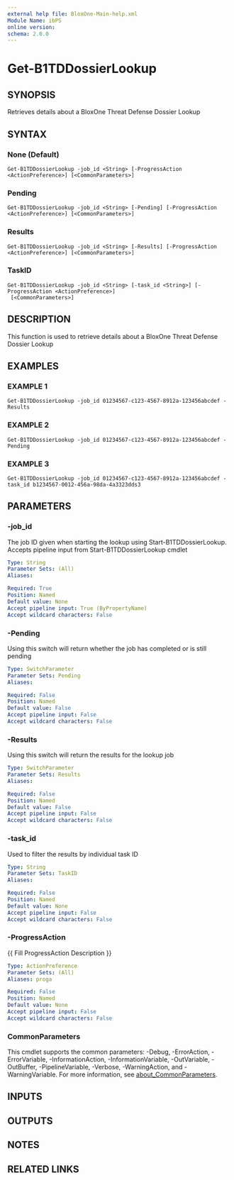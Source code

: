 ```yaml
---
external help file: BloxOne-Main-help.xml
Module Name: ibPS
online version:
schema: 2.0.0
---
```


# Get-B1TDDossierLookup

## SYNOPSIS
Retrieves details about a BloxOne Threat Defense Dossier Lookup

## SYNTAX

### None (Default)
```
Get-B1TDDossierLookup -job_id <String> [-ProgressAction <ActionPreference>] [<CommonParameters>]
```

### Pending
```
Get-B1TDDossierLookup -job_id <String> [-Pending] [-ProgressAction <ActionPreference>] [<CommonParameters>]
```

### Results
```
Get-B1TDDossierLookup -job_id <String> [-Results] [-ProgressAction <ActionPreference>] [<CommonParameters>]
```

### TaskID
```
Get-B1TDDossierLookup -job_id <String> [-task_id <String>] [-ProgressAction <ActionPreference>]
 [<CommonParameters>]
```

## DESCRIPTION
This function is used to retrieve details about a BloxOne Threat Defense Dossier Lookup

## EXAMPLES

### EXAMPLE 1
```
Get-B1TDDossierLookup -job_id 01234567-c123-4567-8912a-123456abcdef -Results
```

### EXAMPLE 2
```
Get-B1TDDossierLookup -job_id 01234567-c123-4567-8912a-123456abcdef -Pending
```

### EXAMPLE 3
```
Get-B1TDDossierLookup -job_id 01234567-c123-4567-8912a-123456abcdef -task_id b1234567-0012-456a-98da-4a3323dds3
```

## PARAMETERS

### -job_id
The job ID given when starting the lookup using Start-B1TDDossierLookup.
Accepts pipeline input from Start-B1TDDossierLookup cmdlet

```yaml
Type: String
Parameter Sets: (All)
Aliases:

Required: True
Position: Named
Default value: None
Accept pipeline input: True (ByPropertyName)
Accept wildcard characters: False
```

### -Pending
Using this switch will return whether the job has completed or is still pending

```yaml
Type: SwitchParameter
Parameter Sets: Pending
Aliases:

Required: False
Position: Named
Default value: False
Accept pipeline input: False
Accept wildcard characters: False
```

### -Results
Using this switch will return the results for the lookup job

```yaml
Type: SwitchParameter
Parameter Sets: Results
Aliases:

Required: False
Position: Named
Default value: False
Accept pipeline input: False
Accept wildcard characters: False
```

### -task_id
Used to filter the results by individual task ID

```yaml
Type: String
Parameter Sets: TaskID
Aliases:

Required: False
Position: Named
Default value: None
Accept pipeline input: False
Accept wildcard characters: False
```

### -ProgressAction
{{ Fill ProgressAction Description }}

```yaml
Type: ActionPreference
Parameter Sets: (All)
Aliases: proga

Required: False
Position: Named
Default value: None
Accept pipeline input: False
Accept wildcard characters: False
```

### CommonParameters
This cmdlet supports the common parameters: -Debug, -ErrorAction, -ErrorVariable, -InformationAction, -InformationVariable, -OutVariable, -OutBuffer, -PipelineVariable, -Verbose, -WarningAction, and -WarningVariable. For more information, see [about_CommonParameters](http://go.microsoft.com/fwlink/?LinkID=113216).

## INPUTS

## OUTPUTS

## NOTES

## RELATED LINKS
